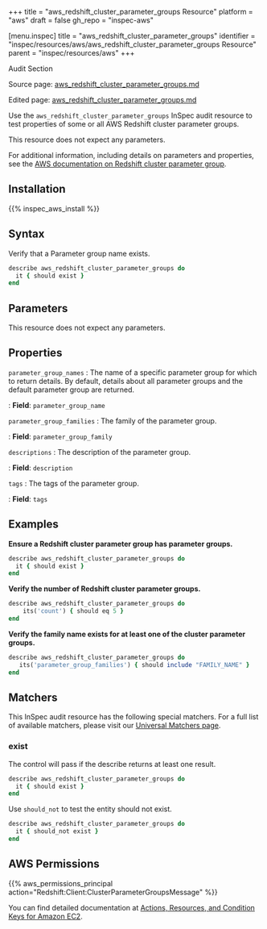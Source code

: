 +++
title = "aws_redshift_cluster_parameter_groups Resource"
platform = "aws"
draft = false
gh_repo = "inspec-aws"

[menu.inspec]
title = "aws_redshift_cluster_parameter_groups"
identifier = "inspec/resources/aws/aws_redshift_cluster_parameter_groups Resource"
parent = "inspec/resources/aws"
+++

<div class="admonition-note">
<p class="admonition-note-title">Audit Section</p>
<div class="admonition-note-text">
<p>Source page: <a href="https://github.com/inspec/inspec-aws/blob/main/docs/resources/aws_redshift_cluster_parameter_groups.md">aws_redshift_cluster_parameter_groups.md</a></p>
<p>Edited page: <a href="https://github.com/ianmadd/inspec-aws/blob/im/hugo/docs-chef-io/content/inspec/resources/aws_redshift_cluster_parameter_groups.md">aws_redshift_cluster_parameter_groups.md</a></p>
</div>
</div>



Use the `aws_redshift_cluster_parameter_groups` InSpec audit resource to test properties of some or all AWS Redshift cluster parameter groups.

This resource does not expect any parameters.

For additional information, including details on parameters and properties, see the [AWS documentation on Redshift cluster parameter group](https://docs.aws.amazon.com/AWSCloudFormation/latest/UserGuide/aws-resource-redshift-clusterparametergroup.html).

## Installation

{{% inspec_aws_install %}}

## Syntax

Verify that a Parameter group name exists.

```ruby
describe aws_redshift_cluster_parameter_groups do
  it { should exist }
end
```

## Parameters

This resource does not expect any parameters.

## Properties

`parameter_group_names`
: The name of a specific parameter group for which to return details. By default, details about all parameter groups and the default parameter group are returned.

: **Field**: `parameter_group_name`

`parameter_group_families`
: The family of the parameter group.

: **Field**: `parameter_group_family`

`descriptions`
: The description of the parameter group.

: **Field**: `description`

`tags`
: The tags of the parameter group.

: **Field**: `tags`

## Examples

**Ensure a Redshift cluster parameter group has parameter groups.**

```ruby
describe aws_redshift_cluster_parameter_groups do
  it { should exist }
end
```

**Verify the number of Redshift cluster parameter groups.**

```ruby
describe aws_redshift_cluster_parameter_groups do
    its('count') { should eq 5 }
end
```

**Verify the family name exists for at least one of the cluster parameter groups.**

```ruby
describe aws_redshift_cluster_parameter_groups do
   its('parameter_group_families') { should include "FAMILY_NAME" }
end
```

## Matchers

This InSpec audit resource has the following special matchers. For a full list of available matchers, please visit our [Universal Matchers page](https://www.inspec.io/docs/reference/matchers/).

### exist

The control will pass if the describe returns at least one result.

```ruby
describe aws_redshift_cluster_parameter_groups do
  it { should exist }
end
```

Use `should_not` to test the entity should not exist.

```ruby
describe aws_redshift_cluster_parameter_groups do
  it { should_not exist }
end
```

## AWS Permissions

{{% aws_permissions_principal action="Redshift:Client:ClusterParameterGroupsMessage" %}}

You can find detailed documentation at [Actions, Resources, and Condition Keys for Amazon EC2](https://docs.aws.amazon.com/IAM/latest/UserGuide/list_amazonec2.html).
